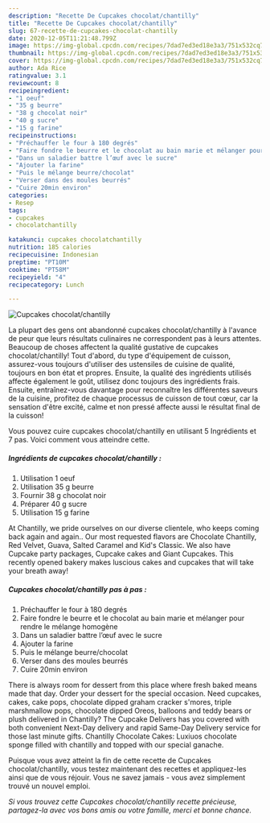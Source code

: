 ```yaml
---
description: "Recette De Cupcakes chocolat/chantilly"
title: "Recette De Cupcakes chocolat/chantilly"
slug: 67-recette-de-cupcakes-chocolat-chantilly
date: 2020-12-05T11:21:48.799Z
image: https://img-global.cpcdn.com/recipes/7dad7ed3ed18e3a3/751x532cq70/cupcakes-chocolatchantilly-photo-principale-de-la-recette.jpg
thumbnail: https://img-global.cpcdn.com/recipes/7dad7ed3ed18e3a3/751x532cq70/cupcakes-chocolatchantilly-photo-principale-de-la-recette.jpg
cover: https://img-global.cpcdn.com/recipes/7dad7ed3ed18e3a3/751x532cq70/cupcakes-chocolatchantilly-photo-principale-de-la-recette.jpg
author: Ada Rice
ratingvalue: 3.1
reviewcount: 8
recipeingredient:
- "1 oeuf"
- "35 g beurre"
- "38 g chocolat noir"
- "40 g sucre"
- "15 g farine"
recipeinstructions:
- "Préchauffer le four à 180 degrés"
- "Faire fondre le beurre et le chocolat au bain marie et mélanger pour rendre le mélange homogène"
- "Dans un saladier battre l’œuf avec le sucre"
- "Ajouter la farine"
- "Puis le mélange beurre/chocolat"
- "Verser dans des moules beurrés"
- "Cuire 20min environ"
categories:
- Resep
tags:
- cupcakes
- chocolatchantilly

katakunci: cupcakes chocolatchantilly 
nutrition: 185 calories
recipecuisine: Indonesian
preptime: "PT10M"
cooktime: "PT58M"
recipeyield: "4"
recipecategory: Lunch

---
```



![Cupcakes chocolat/chantilly](https://img-global.cpcdn.com/recipes/7dad7ed3ed18e3a3/751x532cq70/cupcakes-chocolatchantilly-photo-principale-de-la-recette.jpg)

La plupart des gens ont abandonné cupcakes chocolat/chantilly à l'avance de peur que leurs résultats culinaires ne correspondent pas à leurs attentes. Beaucoup de choses affectent la qualité gustative de cupcakes chocolat/chantilly! Tout d'abord, du type d'équipement de cuisson, assurez-vous toujours d'utiliser des ustensiles de cuisine de qualité, toujours en bon état et propres. Ensuite, la qualité des ingrédients utilisés affecte également le goût, utilisez donc toujours des ingrédients frais. Ensuite, entraînez-vous davantage pour reconnaître les différentes saveurs de la cuisine, profitez de chaque processus de cuisson de tout cœur, car la sensation d'être excité, calme et non pressé affecte aussi le résultat final de la cuisson!

<!--inarticleads1-->

Vous pouvez cuire cupcakes chocolat/chantilly en utilisant 5 Ingrédients et 7 pas. Voici comment vous atteindre cette.

##### Ingrédients de cupcakes chocolat/chantilly :

1. Utilisation 1 oeuf
1. Utilisation 35 g beurre
1. Fournir 38 g chocolat noir
1. Préparer 40 g sucre
1. Utilisation 15 g farine


At Chantilly, we pride ourselves on our diverse clientele, who keeps coming back again and again.. Our most requested flavors are Chocolate Chantilly, Red Velvet, Guava, Salted Caramel and Kid&#39;s Classic. We also have Cupcake party packages, Cupcake cakes and Giant Cupcakes. This recently opened bakery makes luscious cakes and cupcakes that will take your breath away! 

<!--inarticleads2-->

##### Cupcakes chocolat/chantilly pas à pas :

1. Préchauffer le four à 180 degrés
1. Faire fondre le beurre et le chocolat au bain marie et mélanger pour rendre le mélange homogène
1. Dans un saladier battre l’œuf avec le sucre
1. Ajouter la farine
1. Puis le mélange beurre/chocolat
1. Verser dans des moules beurrés
1. Cuire 20min environ


There is always room for dessert from this place where fresh baked means made that day. Order your dessert for the special occasion. Need cupcakes, cakes, cake pops, chocolate dipped graham cracker s&#39;mores, triple marshmallow pops, chocolate dipped Oreos, balloons and teddy bears or plush delivered in Chantilly? The Cupcake Delivers has you covered with both convenient Next-Day delivery and rapid Same-Day Delivery service for those last minute gifts. Chantilly Chocolate Cakes: Luxiuos chocolate sponge filled with chantilly and topped with our special ganache. 

<!--inarticleads1-->

<p>
Puisque vous avez atteint la fin de cette recette de Cupcakes chocolat/chantilly, vous testez maintenant des recettes et appliquez-les ainsi que de vous réjouir. Vous ne savez jamais - vous avez simplement trouvé un nouvel emploi.
</p>

<p>
<i>Si vous trouvez cette Cupcakes chocolat/chantilly recette précieuse, partagez-la avec vos bons amis ou votre famille, merci et bonne chance.</i>
</p>
